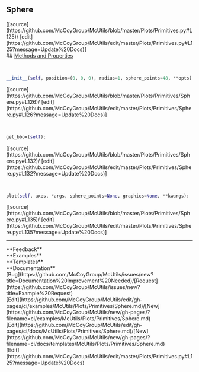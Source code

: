 ## <a id="McUtils.Plots.Primitives.Sphere">Sphere</a> 

<div class="docs-source-link" markdown="1">
[[source](https://github.com/McCoyGroup/McUtils/blob/master/Plots/Primitives.py#L125)/
[edit](https://github.com/McCoyGroup/McUtils/edit/master/Plots/Primitives.py#L125?message=Update%20Docs)]
</div>









<div class="collapsible-section">
 <div class="collapsible-section collapsible-section-header" markdown="1">
## <a class="collapse-link" data-toggle="collapse" href="#methods" markdown="1"> Methods and Properties</a> <a class="float-right" data-toggle="collapse" href="#methods"><i class="fa fa-chevron-down"></i></a>
 </div>
 <div class="collapsible-section collapsible-section-body collapse show" id="methods" markdown="1">
 
<a id="McUtils.Plots.Primitives.Sphere.__init__" class="docs-object-method">&nbsp;</a> 
```python
__init__(self, position=(0, 0, 0), radius=1, sphere_points=48, **opts): 
```
<div class="docs-source-link" markdown="1">
[[source](https://github.com/McCoyGroup/McUtils/blob/master/Plots/Primitives/Sphere.py#L126)/
[edit](https://github.com/McCoyGroup/McUtils/edit/master/Plots/Primitives/Sphere.py#L126?message=Update%20Docs)]
</div>


<a id="McUtils.Plots.Primitives.Sphere.get_bbox" class="docs-object-method">&nbsp;</a> 
```python
get_bbox(self): 
```
<div class="docs-source-link" markdown="1">
[[source](https://github.com/McCoyGroup/McUtils/blob/master/Plots/Primitives/Sphere.py#L132)/
[edit](https://github.com/McCoyGroup/McUtils/edit/master/Plots/Primitives/Sphere.py#L132?message=Update%20Docs)]
</div>


<a id="McUtils.Plots.Primitives.Sphere.plot" class="docs-object-method">&nbsp;</a> 
```python
plot(self, axes, *args, sphere_points=None, graphics=None, **kwargs): 
```
<div class="docs-source-link" markdown="1">
[[source](https://github.com/McCoyGroup/McUtils/blob/master/Plots/Primitives/Sphere.py#L135)/
[edit](https://github.com/McCoyGroup/McUtils/edit/master/Plots/Primitives/Sphere.py#L135?message=Update%20Docs)]
</div>
 </div>
</div>












---


<div markdown="1" class="text-secondary">
<div class="container">
  <div class="row">
   <div class="col" markdown="1">
**Feedback**   
</div>
   <div class="col" markdown="1">
**Examples**   
</div>
   <div class="col" markdown="1">
**Templates**   
</div>
   <div class="col" markdown="1">
**Documentation**   
</div>
   <div class="col" markdown="1">
   
</div>
   <div class="col" markdown="1">
   
</div>
   <div class="col" markdown="1">
   
</div>
</div>
  <div class="row">
   <div class="col" markdown="1">
[Bug](https://github.com/McCoyGroup/McUtils/issues/new?title=Documentation%20Improvement%20Needed)/[Request](https://github.com/McCoyGroup/McUtils/issues/new?title=Example%20Request)   
</div>
   <div class="col" markdown="1">
[Edit](https://github.com/McCoyGroup/McUtils/edit/gh-pages/ci/examples/McUtils/Plots/Primitives/Sphere.md)/[New](https://github.com/McCoyGroup/McUtils/new/gh-pages/?filename=ci/examples/McUtils/Plots/Primitives/Sphere.md)   
</div>
   <div class="col" markdown="1">
[Edit](https://github.com/McCoyGroup/McUtils/edit/gh-pages/ci/docs/McUtils/Plots/Primitives/Sphere.md)/[New](https://github.com/McCoyGroup/McUtils/new/gh-pages/?filename=ci/docs/templates/McUtils/Plots/Primitives/Sphere.md)   
</div>
   <div class="col" markdown="1">
[Edit](https://github.com/McCoyGroup/McUtils/edit/master/Plots/Primitives.py#L125?message=Update%20Docs)   
</div>
   <div class="col" markdown="1">
   
</div>
   <div class="col" markdown="1">
   
</div>
   <div class="col" markdown="1">
   
</div>
</div>
</div>
</div>